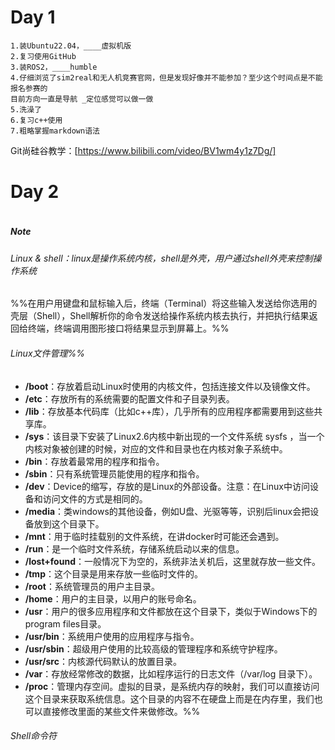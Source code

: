 # Day 1


```
1.装Ubuntu22.04，____虚拟机版
2.复习使用GitHub
3.装ROS2，____humble
4.仔细浏览了sim2real和无人机竞赛官网，但是发现好像并不能参加？至少这个时间点是不能报名参赛的
目前方向一直是导航 _定位感觉可以做一做
5.洗澡了
6.复习c++使用
7.粗略掌握markdown语法
```
Git尚硅谷教学：[https://www.bilibili.com/video/BV1wm4y1z7Dg/]
# Day 2

```

```
##### Note
###### Linux & shell：linux是操作系统内核，shell是外壳，用户通过shell外壳来控制操作系统
%%在用户用键盘和鼠标输入后，终端（Terminal）将这些输入发送给你选用的壳层（Shell），Shell解析你的命令发送给操作系统内核去执行，并把执行结果返回给终端，终端调用图形接口将结果显示到屏幕上。%%
###### Linux文件管理%%
- **/boot**：存放着启动Linux时使用的内核文件，包括连接文件以及镜像文件。
- **/etc**：存放所有的系统需要的配置文件和子目录列表。
- **/lib**：存放基本代码库（比如c++库），几乎所有的应用程序都需要用到这些共享库。
- **/sys**：该目录下安装了Linux2.6内核中新出现的一个文件系统 sysfs ，当一个内核对象被创建的时候，对应的文件和目录也在内核对象子系统中。
- **/bin**：存放着最常用的程序和指令。
- **/sbin**：只有系统管理员能使用的程序和指令。
- **/dev**：Device的缩写，存放的是Linux的外部设备。注意：在Linux中访问设备和访问文件的方式是相同的。
- **/media**：类windows的其他设备，例如U盘、光驱等等，识别后linux会把设备放到这个目录下。
- **/mnt**：用于临时挂载别的文件系统，在讲docker时可能还会遇到。
- **/run**：是一个临时文件系统，存储系统启动以来的信息。
- **/lost+found**：一般情况下为空的，系统非法关机后，这里就存放一些文件。
- **/tmp**：这个目录是用来存放一些临时文件的。
- **/root**：系统管理员的用户主目录。
- **/home**：用户的主目录，以用户的账号命名。
- **/usr**：用户的很多应用程序和文件都放在这个目录下，类似于Windows下的program files目录。
- **/usr/bin**：系统用户使用的应用程序与指令。
- **/usr/sbin**：超级用户使用的比较高级的管理程序和系统守护程序。
- **/usr/src**：内核源代码默认的放置目录。
- **/var**：存放经常修改的数据，比如程序运行的日志文件（/var/log 目录下）。
- **/proc**：管理内存空间。虚拟的目录，是系统内存的映射，我们可以直接访问这个目录来获取系统信息。这个目录的内容不在硬盘上而是在内存里，我们也可以直接修改里面的某些文件来做修改。%%

###### Shell命令符

